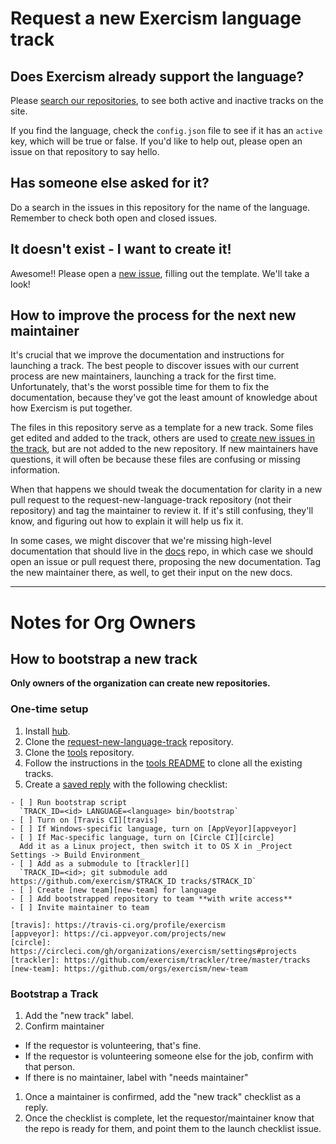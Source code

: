 # Request a new Exercism language track

## Does Exercism already support the language?

Please [search our repositories](https://github.com/exercism), to see both active and inactive tracks on the site.

If you find the language, check the `config.json` file to see if it has an `active` key, which will be true or false. If you'd like to help out, please open an issue on that repository to say hello.

## Has someone else asked for it?

Do a search in the issues in this repository for the name of the language. Remember to check both open and closed issues.

## It doesn't exist - I want to create it!

Awesome!! Please open a [new issue](https://github.com/exercism/request-new-language-track/issues/new), filling out the template. We'll take a look!

## How to improve the process for the next new maintainer

It's crucial that we improve the documentation and instructions for launching a track. The best people to discover
issues with our current process are new maintainers, launching a track for the first time. Unfortunately,
that's the worst possible time for them to fix the documentation, because they've got the least amount of
knowledge about how Exercism is put together.

The files in this repository serve as a template for a new track. Some files get edited and added to the track,
others are used to [create new issues in the track][issue-templates], but are not added to the new repository.
If new maintainers have questions, it will often be because these files are confusing or missing information.

When that happens we should tweak the documentation for clarity in a new pull request to the request-new-language-track
repository (not their repository) and tag the maintainer to review it. If it's still confusing, they'll know,
and figuring out how to explain it will help us fix it.

In some cases, we might discover that we're missing high-level documentation that should live in the [docs][]
repo, in which case we should open an issue or pull request there, proposing the new documentation. Tag the new
maintainer there, as well, to get their input on the new docs.

[checklist]: https://github.com/exercism/request-new-language-track/blob/master/CHECKLIST.md
[docs]: https://github.com/exercism/docs
[issue-templates]: https://github.com/exercism/request-new-language-track/blob/master/bin/bootstrap#L67-L73

---

# Notes for Org Owners

## How to bootstrap a new track

**Only owners of the organization can create new repositories.**

### One-time setup

1. Install [hub][].
1. Clone the [request-new-language-track][] repository.
1. Clone the [tools][] repository.
1. Follow the instructions in the [tools README][clone-tracks] to clone all the existing tracks.
1. Create a [saved reply][saved-replies] with the following checklist:

```
- [ ] Run bootstrap script
  `TRACK_ID=<id> LANGUAGE=<language> bin/bootstrap`
- [ ] Turn on [Travis CI][travis]
- [ ] If Windows-specific language, turn on [AppVeyor][appveyor]
- [ ] If Mac-specific language, turn on [Circle CI][circle]
  Add it as a Linux project, then switch it to OS X in _Project Settings -> Build Environment_
- [ ] Add as a submodule to [trackler][]
  `TRACK_ID=<id>; git submodule add https://github.com/exercism/$TRACK_ID tracks/$TRACK_ID`
- [ ] Create [new team][new-team] for language
- [ ] Add bootstrapped repository to team **with write access**
- [ ] Invite maintainer to team

[travis]: https://travis-ci.org/profile/exercism
[appveyor]: https://ci.appveyor.com/projects/new
[circle]: https://circleci.com/gh/organizations/exercism/settings#projects
[trackler]: https://github.com/exercism/trackler/tree/master/tracks
[new-team]: https://github.com/orgs/exercism/new-team
```

### Bootstrap a Track

1. Add the "new track" label.
1. Confirm maintainer
  - If the requestor is volunteering, that's fine.
  - If the requestor is volunteering someone else for the job, confirm with that person.
  - If there is no maintainer, label with "needs maintainer"
1. Once a maintainer is confirmed, add the "new track" checklist as a reply.
1. Once the checklist is complete, let the requestor/maintainer know that the repo is ready for them,
  and point them to the launch checklist issue.

[saved-replies]: https://github.com/blog/2135-saved-replies
[request-new-language-track]: https://github.com/exercism/request-new-language-track
[tools]: https://github.com/exercism/tools
[clone-tracks]: https://github.com/exercism/tools#scripts
[hub]: http://github.com/github/hub
